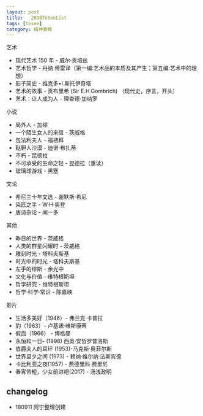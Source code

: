 ```yaml
---
layout: post
title:   2018ToSeeList
tags: [tosee]
category: 精神食粮
---
```


艺术

- 现代艺术 150 年 - 威尔·贡培兹
- 艺术哲学 - 丹纳 傅雷译（第一编:艺术品的本质及其产生；第五编:艺术中的理想）
- 影子简史 - 维克多•I.斯托伊奇塔
- 艺术的故事 - 贡布里希 (Sir E.H.Gombrich) （现代史，序言，开头）
- 艺术：让人成为人 - 理查德·加纳罗

小说

- 局外人 - 加缪
- 一个陌生女人的来信 - 茨威格
- 包法利夫人 - 福楼拜
- 鞑靼人沙漠 - 迪诺·布扎蒂
- 不朽 - 昆德拉
- 不可承受的生命之轻 - 昆德拉（重读）
- 玻璃球游戏 - 黑塞

文论

- 希尼三十年文选 - 谢默斯·希尼 
- 染匠之手 - W·H·奥登 
- 唐诗杂论 - 闻一多

其他

- 昨日的世界 - 茨威格
- 人类的群星闪耀时 - 茨威格
- 雕刻时光 - 塔科夫斯基
- 时光中的时光 - 塔科夫斯基
- 左手的缪斯 - 余光中
- 文化与价值 -  维特根斯坦
- 哲学研究 - 维特根斯坦
- 哲学·科学·常识 - 陈嘉映

影片

- 生活多美好（1946）- 弗兰克·卡普拉 
- 豹（1963）- 卢基诺·维斯康蒂
- 假面（1966） - 博格曼
- 永恒和一日- (1998) 西奥·安哲罗普洛斯
- 伯爵夫人的耳环 (1953)-马克斯·奥菲尔斯
- 世界旦夕之间 (1973) -  赖纳·维尔纳·法斯宾德
- 卡比利亚之夜(1957) - 费德里科·费里尼
- 春宵苦短，少女前进吧(2017) - 汤浅政明

## changelog

- 180911 阿宁整理创建
